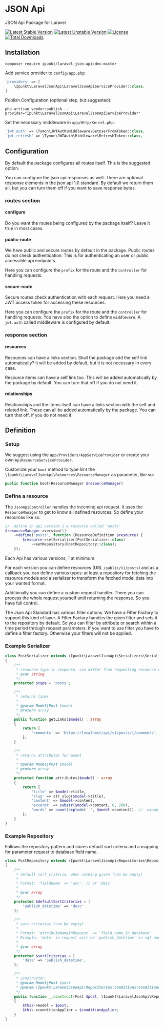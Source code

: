 # JSON Api

JSON Api Package for Laravel

[![Latest Stable Version](https://poser.pugx.org/ipunkt/laravel-json-api/v/stable.svg)](https://packagist.org/packages/ipunkt/laravel-json-api) [![Latest Unstable Version](https://poser.pugx.org/ipunkt/laravel-json-api/v/unstable.svg)](https://packagist.org/packages/ipunkt/laravel-json-api) [![License](https://poser.pugx.org/ipunkt/laravel-json-api/license.svg)](https://packagist.org/packages/ipunkt/laravel-json-api) [![Total Downloads](https://poser.pugx.org/ipunkt/laravel-json-api/downloads.svg)](https://packagist.org/packages/ipunkt/laravel-json-api)


## Installation

```shell
composer require ipunkt/laravel-json-api:dev-master
```

Add service provider to `config/app.php`:
```php
'providers' => [
	\Ipunkt\LaravelJsonApi\LaravelJsonApiServiceProvider::class,
]
```

Publish Configuration (optional step, but suggested):
```shell
php artisan vendor:publish --provider="Ipunkt\LaravelJsonApi\LaravelJsonApiServiceProvider"
```

Set the necessary middleware in `app/Http/Kernel.php`:
```php
'jwt.auth' => \Tymon\JWTAuth\Middleware\GetUserFromToken::class,
'jwt.refresh' => \Tymon\JWTAuth\Middleware\RefreshToken::class,
```

## Configuration

By default the package configures all routes itself. This is the suggested option.

You can configure the json api responses as well. There are optional response elements in the json api 1.0 standard. By default we return them all, but you can turn them off if you want to save response bytes.

### routes section

#### configure

Do you want the routes being configured by the package itself? Leave it true in most cases.

#### public-route

We have public and secure routes by default in the package. Public routes do not check authentication. This is for authenticating an user or public accessible api endpoints.

Here you can configure the `prefix` for the route and the `controller` for handling requests.

#### secure-route

Secure routes check authentication with each request. Here you need a JWT access token for accessing these resources.

Here you can configure the `prefix` for the route and the `controller` for handling requests. You have also the option to define `middleware`. A `jwt.auth` called middleware is configured by default.

### response section

#### resources

Resources can have a links section. Shall the package add the self link automatically? It will be added by default, but it is not necessary in every case.

Resource items can have a self link too. This will be added automatically by the package by default. You can turn that off if you do not need it.

#### relationships

Relationships and the items itself can have a links section with the self and related link. These can all be added automatically by the package. You can turn that off, if you do not need it.

## Definition

### Setup

We suggest using the `app/Providers/AppServiceProvider` or create your own `ApiResourceServiceProvider`.

Customize your `boot` method to type hint the `\Ipunkt\LaravelJsonApi\Resources\ResourceManager` as parameter, like so:

```php
public function boot(ResourceManager $resourceManager)
```

### Define a resource

The `JsonApiController` handles the incoming api request. It uses the `ResourceManager` to get to know all defined resources. So define your resources like so:

```php
//  define in api version 1 a resource called 'posts'
$resourceManager->version(1)
    ->define('posts', function (ResourceDefinition $resource) {
        $resource->setSerializer(PostSerializer::class)
            ->setRepository(PostRepository::class);
    });
```
Each Api has various versions, 1 at minimum.

For each version you can define resources (URL `/public/v1/posts`) and as a callback you can define various types: at least a repository for fetching the resource models and a serializer to transform the fetched model data into your wanted format.

Additionally you can define a custom request handler. There you can process the whole request yourself until returning the response. So you have full control.

The Json Api Standard has various filter options. We have a Filter Factory to support this kind of layer. A Filter Factory handles the given filter and sets it to the repository by default. So you can filter by attribute or search within a time period through request parameters. If you want to use filter you have to define a filter factory. Otherwise your filters will not be applied.

### Example Serializer

```php
class PostSerializer extends \Ipunkt\LaravelJsonApi\Serializers\Serializer
{
	/**
	 * resource type in response, can differ from requesting resource name
	 * @var string
	 */
	protected $type = 'posts';

	/**
     * returns links
     *
     * @param Model|Post $model
     * @return array
     */
    public function getLinks($model) : array
    {
        return [
            'comments' => 'https://localhost/api/v1/posts/1/comments',
        ];
    }

    /**
     * returns attributes for model
     *
     * @param Model|Post $model
     * @return array
     */
    protected function attributes($model) : array
    {
        return [
            'title' => $model->title,
            'slug' => str_slug($model->title),
            'content' => $model->content,
            'excerpt' => substr($model->content, 0, 200),
            'words' => count(explode(' ', $model->content)), //  example to show you can return more than only concrete model attributes
        ];
    }
}
```

### Example Repository

Follows the repository pattern and stores default sort criteria and a mapping for parameter request to database field name.

```php
class PostRepository extends \Ipunkt\LaravelJsonApi\Repositories\Repository
{
	/**
     * default sort criteria, when nothing given (can be empty)
     *
     * Format: 'fieldName' => 'asc', // or 'desc'
     *
     * @var array
     */
    protected $defaultSortCriterias = [
        'publish_datetime' => 'desc'
    ];

    /**
     * sort criterias (can be empty)
     *
     * Format: 'attributeNameInRequest' => 'field_name_in_database'
     * Example: 'date' in request will be 'publish_datetime' in sql query
     *
     * @var array
     */
    protected $sortCriterias = [
        'date' => 'publish_datetime',
    ];

    /**
     * constructor.
     * @param Model|Post $post
     * @param \Ipunkt\LaravelJsonApi\Repositories\Conditions\ConditionApplier $conditionApplier
     */
    public function __construct(Post $post, \Ipunkt\LaravelJsonApi\Repositories\Conditions\ConditionApplier $conditionApplier)
    {
        $this->model = $post;
        $this->conditionApplier = $conditionApplier;
    }
}
```
